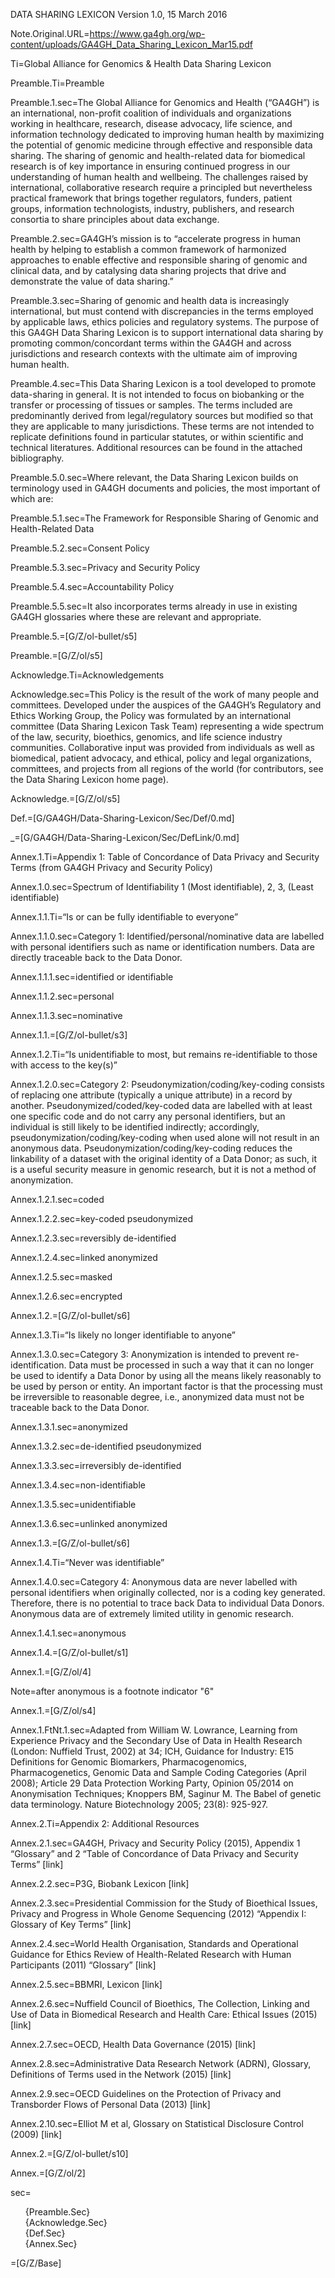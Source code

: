 DATA SHARING LEXICON Version 1.0, 15 March 2016 

Note.Original.URL=https://www.ga4gh.org/wp-content/uploads/GA4GH_Data_Sharing_Lexicon_Mar15.pdf

Ti=Global Alliance for Genomics & Health Data Sharing Lexicon 

Preamble.Ti=Preamble 

Preamble.1.sec=The Global Alliance for Genomics and Health (“GA4GH”) is an international, non-profit coalition of individuals and organizations working in healthcare, research, disease advocacy, life science, and information technology dedicated to improving human health by maximizing the potential of genomic medicine through effective and responsible data sharing. The sharing of genomic and health-related data for biomedical research is of key importance in ensuring continued progress in our understanding of human health and wellbeing. The challenges raised by international, collaborative research require a principled but nevertheless practical framework that brings together regulators, funders, patient groups, information technologists, industry, publishers, and research consortia to share principles about data exchange. 

Preamble.2.sec=GA4GH’s mission is to “accelerate progress in human health by helping to establish a common framework of harmonized approaches to enable effective and responsible sharing of genomic and clinical data, and by catalysing data sharing projects that drive and demonstrate the value of data sharing.” 

Preamble.3.sec=Sharing of genomic and health data is increasingly international, but must contend with discrepancies in the terms employed by applicable laws, ethics policies and regulatory systems. The purpose of this GA4GH Data Sharing Lexicon is to support international data sharing by promoting common/concordant terms within the GA4GH and across jurisdictions and research contexts with the ultimate aim of improving human health. 

Preamble.4.sec=This Data Sharing Lexicon is a tool developed to promote data-sharing in general. It is not intended to focus on biobanking or the transfer or processing of tissues or samples. The terms included are predominantly derived from legal/regulatory sources but modified so that they are applicable to many jurisdictions. These terms are not intended to replicate definitions found in particular statutes, or within scientific and technical literatures. Additional resources can be found in the attached bibliography. 

Preamble.5.0.sec=Where relevant, the Data Sharing Lexicon builds on terminology used in GA4GH documents and policies, the most important of which are: 

Preamble.5.1.sec=The Framework for Responsible Sharing of Genomic and Health-Related Data 

Preamble.5.2.sec=Consent Policy 

Preamble.5.3.sec=Privacy and Security Policy 

Preamble.5.4.sec=Accountability Policy 

Preamble.5.5.sec=It also incorporates terms already in use in existing GA4GH glossaries where these are relevant and appropriate. 

Preamble.5.=[G/Z/ol-bullet/s5]

Preamble.=[G/Z/ol/s5]

Acknowledge.Ti=Acknowledgements 

Acknowledge.sec=This Policy is the result of the work of many people and committees. Developed under the auspices of the GA4GH’s Regulatory and Ethics Working Group, the Policy was formulated by an international committee (Data Sharing Lexicon Task Team) representing a wide spectrum of the law, security, bioethics, genomics, and life science industry communities. Collaborative input was provided from individuals as well as biomedical, patient advocacy, and ethical, policy and legal organizations, committees, and projects from all regions of the world (for contributors, see the Data Sharing Lexicon home page). 

Acknowledge.=[G/Z/ol/s5]

Def.=[G/GA4GH/Data-Sharing-Lexicon/Sec/Def/0.md]

_=[G/GA4GH/Data-Sharing-Lexicon/Sec/DefLink/0.md]

Annex.1.Ti=Appendix 1: Table of Concordance of Data Privacy and Security Terms (from GA4GH Privacy and Security Policy) 

Annex.1.0.sec=Spectrum of Identifiability 1 (Most identifiable), 2, 3, (Least identifiable) 

Annex.1.1.Ti=“Is or can be fully identifiable to everyone” 

Annex.1.1.0.sec=Category 1: Identified/personal/nominative data are labelled with personal identifiers such as name or identification numbers. Data are directly traceable back to the Data Donor. 

Annex.1.1.1.sec=identified or identifiable 

Annex.1.1.2.sec=personal 

Annex.1.1.3.sec=nominative 

Annex.1.1.=[G/Z/ol-bullet/s3]

Annex.1.2.Ti=“Is unidentifiable to most, but remains re-identifiable to those with access to the key(s)” 

Annex.1.2.0.sec=Category 2: Pseudonymization/coding/key-coding consists of replacing one attribute (typically a unique attribute) in a record by another. Pseudonymized/coded/key-coded data are labelled with at least one specific code and do not carry any personal identifiers, but an individual is still likely to be identified indirectly; accordingly, pseudonymization/coding/key-coding when used alone will not result in an anonymous data. Pseudonymization/coding/key-coding reduces the linkability of a dataset with the original identity of a Data Donor; as such, it is a useful security measure in genomic research, but it is not a method of anonymization. 

Annex.1.2.1.sec=coded 

Annex.1.2.2.sec=key-coded pseudonymized 

Annex.1.2.3.sec=reversibly de-identified 

Annex.1.2.4.sec=linked anonymized 

Annex.1.2.5.sec=masked 

Annex.1.2.6.sec=encrypted 

Annex.1.2.=[G/Z/ol-bullet/s6]

Annex.1.3.Ti=“Is likely no longer identifiable to anyone” 

Annex.1.3.0.sec=Category 3: Anonymization is intended to prevent re-identification. Data must be processed in such a way that it can no longer be used to identify a Data Donor by using all the means likely reasonably to be used by person or entity. An important factor is that the processing must be irreversible to reasonable degree, i.e., anonymized data must not be traceable back to the Data Donor. 

Annex.1.3.1.sec=anonymized 

Annex.1.3.2.sec=de-identified pseudonymized 

Annex.1.3.3.sec=irreversibly de-identified 

Annex.1.3.4.sec=non-identifiable 

Annex.1.3.5.sec=unidentifiable 

Annex.1.3.6.sec=unlinked anonymized 

Annex.1.3.=[G/Z/ol-bullet/s6]

Annex.1.4.Ti=“Never was identifiable” 

Annex.1.4.0.sec=Category 4: Anonymous data are never labelled with personal identifiers when originally collected, nor is a coding key generated. Therefore, there is no potential to trace back Data to individual Data Donors. Anonymous data are of extremely limited utility in genomic research. 

Annex.1.4.1.sec=anonymous 

Annex.1.4.=[G/Z/ol-bullet/s1]

Annex.1.=[G/Z/ol/4]

Note=after anonymous is a footnote indicator "6" 

Annex.1.=[G/Z/ol/s4]

Annex.1.FtNt.1.sec=Adapted from William W. Lowrance, Learning from Experience Privacy and the Secondary Use of Data in Health Research (London: Nuffield Trust, 2002) at 34; ICH, Guidance for Industry: E15 Definitions for Genomic Biomarkers, Pharmacogenomics, Pharmacogenetics, Genomic Data and Sample Coding Categories (April 2008); Article 29 Data Protection Working Party, Opinion 05/2014 on Anonymisation Techniques; Knoppers BM, Saginur M. The Babel of genetic data terminology. Nature Biotechnology 2005; 23(8): 925-927.  

Annex.2.Ti=Appendix 2: Additional Resources 

Annex.2.1.sec=GA4GH, Privacy and Security Policy (2015), Appendix 1 “Glossary” and 2 “Table of Concordance of Data Privacy and Security Terms” [link] 

Annex.2.2.sec=P3G, Biobank Lexicon [link] 

Annex.2.3.sec=Presidential Commission for the Study of Bioethical Issues, Privacy and Progress in Whole Genome Sequencing (2012) “Appendix I: Glossary of Key Terms” [link] 

Annex.2.4.sec=World Health Organisation, Standards and Operational Guidance for Ethics Review of Health-Related Research with Human Participants (2011) “Glossary” [link] 

Annex.2.5.sec=BBMRI, Lexicon [link] 

Annex.2.6.sec=Nuffield Council of Bioethics, The Collection, Linking and Use of Data in Biomedical Research and Health Care: Ethical Issues (2015) [link] 

Annex.2.7.sec=OECD, Health Data Governance (2015) [link] 

Annex.2.8.sec=Administrative Data Research Network (ADRN), Glossary, Definitions of Terms used in the Network (2015) [link] 

Annex.2.9.sec=OECD Guidelines on the Protection of Privacy and Transborder Flows of Personal Data (2013) [link] 

Annex.2.10.sec=Elliot M et al, Glossary on Statistical Disclosure Control (2009) [link] 

Annex.2.=[G/Z/ol-bullet/s10]

Annex.=[G/Z/ol/2]

sec=<ul type=none>{Preamble.Sec}</li><li>{Acknowledge.Sec}</li><li>{Def.Sec}</li><li>{Annex.Sec}</li></ul>


=[G/Z/Base]
